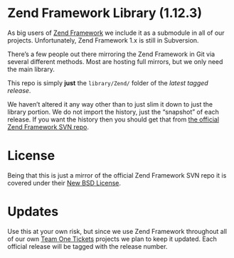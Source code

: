 Zend Framework Library (1.12.3)
===

As big users of [Zend Framework](http://framework.zend.com/) we include it as a submodule in all of our projects. Unfortunately, Zend Framework 1.x is still in Subversion.

There’s a few people out there mirroring the Zend Framework in Git via several different methods. Most are hosting full mirrors, but we only need the main library.

This repo is simply **just** the `library/Zend/` folder of the *latest tagged release*.

We haven’t altered it any way other than to just slim it down to just the library portion. We do not import the history, just the “snapshot” of each release. If you want the history then you should get that from [the official Zend Framework SVN repo](http://framework.zend.com/svn/).

License
===
Being that this is just a mirror of the official Zend Framework SVN repo it is covered under their [New BSD License](http://framework.zend.com/license).


Updates
===
Use this at your own risk, but since we use Zend Framework throughout all of our own [Team One Tickets](http://www.teamonetickets.com/) projects we plan to keep it updated. Each official release will be tagged with the release number.
